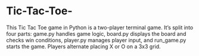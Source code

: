# Tic-Tac-Toe-
This Tic Tac Toe game in Python is a two-player terminal game. It’s split into four parts: game.py handles game logic, board.py displays the board and checks win conditions, player.py manages player input, and run_game.py starts the game. Players alternate placing X or O on a 3x3 grid.

